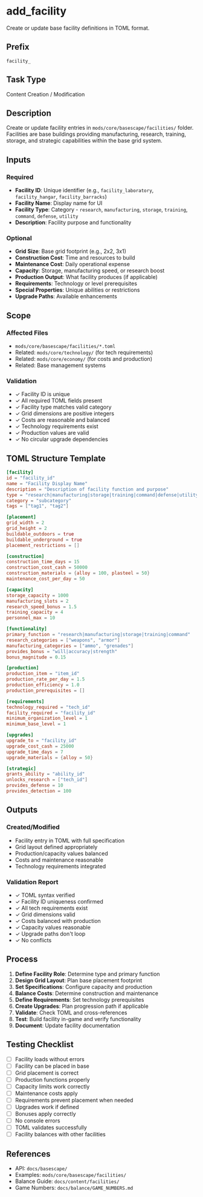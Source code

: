 # add_facility

Create or update base facility definitions in TOML format.

## Prefix
`facility_`

## Task Type
Content Creation / Modification

## Description
Create or update facility entries in `mods/core/basescape/facilities/` folder. Facilities are base buildings providing manufacturing, research, training, storage, and strategic capabilities within the base grid system.

## Inputs

### Required
- **Facility ID**: Unique identifier (e.g., `facility_laboratory`, `facility_hangar`, `facility_barracks`)
- **Facility Name**: Display name for UI
- **Facility Type**: Category - `research`, `manufacturing`, `storage`, `training`, `command`, `defense`, `utility`
- **Description**: Facility purpose and functionality

### Optional
- **Grid Size**: Base grid footprint (e.g., 2x2, 3x1)
- **Construction Cost**: Time and resources to build
- **Maintenance Cost**: Daily operational expense
- **Capacity**: Storage, manufacturing speed, or research boost
- **Production Output**: What facility produces (if applicable)
- **Requirements**: Technology or level prerequisites
- **Special Properties**: Unique abilities or restrictions
- **Upgrade Paths**: Available enhancements

## Scope

### Affected Files
- `mods/core/basescape/facilities/*.toml`
- Related: `mods/core/technology/` (for tech requirements)
- Related: `mods/core/economy/` (for costs and production)
- Related: Base management systems

### Validation
- ✓ Facility ID is unique
- ✓ All required TOML fields present
- ✓ Facility type matches valid category
- ✓ Grid dimensions are positive integers
- ✓ Costs are reasonable and balanced
- ✓ Technology requirements exist
- ✓ Production values are valid
- ✓ No circular upgrade dependencies

## TOML Structure Template

```toml
[facility]
id = "facility_id"
name = "Facility Display Name"
description = "Description of facility function and purpose"
type = "research|manufacturing|storage|training|command|defense|utility"
category = "subcategory"
tags = ["tag1", "tag2"]

[placement]
grid_width = 2
grid_height = 2
buildable_outdoors = true
buildable_underground = true
placement_restrictions = []

[construction]
construction_time_days = 15
construction_cost_cash = 50000
construction_materials = {alloy = 100, plasteel = 50}
maintenance_cost_per_day = 50

[capacity]
storage_capacity = 1000
manufacturing_slots = 2
research_speed_bonus = 1.5
training_capacity = 4
personnel_max = 10

[functionality]
primary_function = "research|manufacturing|storage|training|command"
research_categories = ["weapons", "armor"]
manufacturing_categories = ["ammo", "grenades"]
provides_bonus = "will|accuracy|strength"
bonus_magnitude = 0.15

[production]
production_item = "item_id"
production_rate_per_day = 1.5
production_efficiency = 1.0
production_prerequisites = []

[requirements]
technology_required = "tech_id"
facility_required = "facility_id"
minimum_organization_level = 1
minimum_base_level = 1

[upgrades]
upgrade_to = "facility_id"
upgrade_cost_cash = 25000
upgrade_time_days = 7
upgrade_materials = {alloy = 50}

[strategic]
grants_ability = "ability_id"
unlocks_research = ["tech_id"]
provides_defense = 10
provides_detection = 100
```

## Outputs

### Created/Modified
- Facility entry in TOML with full specification
- Grid layout defined appropriately
- Production/capacity values balanced
- Costs and maintenance reasonable
- Technology requirements integrated

### Validation Report
- ✓ TOML syntax verified
- ✓ Facility ID uniqueness confirmed
- ✓ All tech requirements exist
- ✓ Grid dimensions valid
- ✓ Costs balanced with production
- ✓ Capacity values reasonable
- ✓ Upgrade paths don't loop
- ✓ No conflicts

## Process

1. **Define Facility Role**: Determine type and primary function
2. **Design Grid Layout**: Plan base placement footprint
3. **Set Specifications**: Configure capacity and production
4. **Balance Costs**: Determine construction and maintenance
5. **Define Requirements**: Set technology prerequisites
6. **Create Upgrades**: Plan progression path if applicable
7. **Validate**: Check TOML and cross-references
8. **Test**: Build facility in-game and verify functionality
9. **Document**: Update facility documentation

## Testing Checklist

- [ ] Facility loads without errors
- [ ] Facility can be placed in base
- [ ] Grid placement is correct
- [ ] Production functions properly
- [ ] Capacity limits work correctly
- [ ] Maintenance costs apply
- [ ] Requirements prevent placement when needed
- [ ] Upgrades work if defined
- [ ] Bonuses apply correctly
- [ ] No console errors
- [ ] TOML validates successfully
- [ ] Facility balances with other facilities

## References

- API: `docs/basescape/`
- Examples: `mods/core/basescape/facilities/`
- Balance Guide: `docs/content/facilities/`
- Game Numbers: `docs/balance/GAME_NUMBERS.md`
